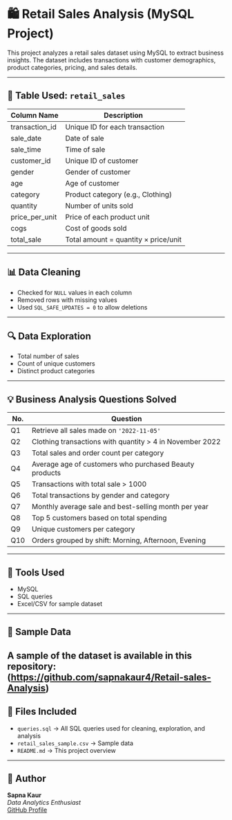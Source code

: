 # 🛍️ Retail Sales Analysis (MySQL Project)

This project analyzes a retail sales dataset using MySQL to extract business insights. The dataset includes transactions with customer demographics, product categories, pricing, and sales details.

---

## 📂 Table Used: `retail_sales`

| Column Name      | Description                          |
|------------------|--------------------------------------|
| transaction_id   | Unique ID for each transaction       |
| sale_date        | Date of sale                         |
| sale_time        | Time of sale                         |
| customer_id      | Unique ID of customer                |
| gender           | Gender of customer                   |
| age              | Age of customer                      |
| category         | Product category (e.g., Clothing)    |
| quantity         | Number of units sold                 |
| price_per_unit   | Price of each product unit           |
| cogs             | Cost of goods sold                   |
| total_sale       | Total amount = quantity × price/unit |

---

## 📊 Data Cleaning

- Checked for `NULL` values in each column
- Removed rows with missing values
- Used `SQL_SAFE_UPDATES = 0` to allow deletions

---

## 🔍 Data Exploration

- Total number of sales
- Count of unique customers
- Distinct product categories

---

## 💡 Business Analysis Questions Solved

| No. | Question |
|-----|----------|
| Q1  | Retrieve all sales made on `'2022-11-05'` |
| Q2  | Clothing transactions with quantity > 4 in November 2022 |
| Q3  | Total sales and order count per category |
| Q4  | Average age of customers who purchased Beauty products |
| Q5  | Transactions with total sale > 1000 |
| Q6  | Total transactions by gender and category |
| Q7  | Monthly average sale and best-selling month per year |
| Q8  | Top 5 customers based on total spending |
| Q9  | Unique customers per category |
| Q10 | Orders grouped by shift: Morning, Afternoon, Evening |

---

## 🧪 Tools Used

- MySQL
- SQL queries
- Excel/CSV for sample dataset

---

## 📂 Sample Data

A sample of the dataset is available in this repository:  
(https://github.com/sapnakaur4/Retail-sales-Analysis)
---

## 📁 Files Included

- `queries.sql` → All SQL queries used for cleaning, exploration, and analysis  
- `retail_sales_sample.csv` → Sample data  
- `README.md` → This project overview

---

## 📎 Author

**Sapna Kaur**  
_Data Analytics Enthusiast_  
[GitHub Profile](https://github.com/sapnakaur4/Retail-sales-Analysis)


